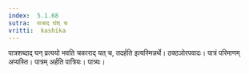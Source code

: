 ```yaml
---
index:  5.1.68
sutra:  पात्राद् घंश् च
vritti:  kashika 
---
```


पात्रशब्दाद् घन् प्रत्ययो भवति चकाराद् यत् च, तदर्हति इत्यस्मिन्नर्थे। ठक्ठञोरपवादः। पात्रं परिमाणम् अप्यस्ति। पात्रम् अर्हति पात्रियः। पात्र्यः।

